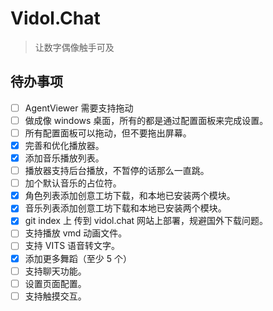 # Vidol.Chat

> 让数字偶像触手可及

## 待办事项

- [ ] AgentViewer 需要支持拖动
- [ ] 做成像 windows 桌面，所有的都是通过配置面板来完成设置。
- [ ] 所有配置面板可以拖动，但不要拖出屏幕。
- [x] 完善和优化播放器。
- [x] 添加音乐播放列表。
- [ ] 播放器支持后台播放，不暂停的话那么一直跳。
- [ ] 加个默认音乐的占位符。
- [x] 角色列表添加创意工坊下载，和本地已安装两个模块。
- [x] 音乐列表添加创意工坊下载和本地已安装两个模块。
- [x] git index 上 传到 vidol.chat 网站上部署，规避国外下载问题。
- [ ] 支持播放 vmd 动画文件。
- [ ] 支持 VITS 语音转文字。
- [x] 添加更多舞蹈（至少 5 个）
- [ ] 支持聊天功能。
- [ ] 设置页面配置。
- [ ] 支持触摸交互。
